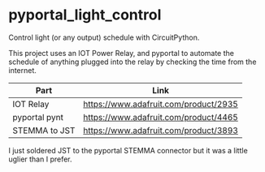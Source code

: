 # pyportal_light_control
Control light (or any output) schedule with CircuitPython. 

This project uses an IOT Power Relay, and pyportal to automate the schedule of anything plugged into the relay by checking the time from the internet. 

| Part        | Link           | 
| ------------- |:-------------:| 
| IOT Relay | https://www.adafruit.com/product/2935 | 
| pyportal pynt  | https://www.adafruit.com/product/4465 |
| STEMMA to JST  | https://www.adafruit.com/product/3893  |

I just soldered JST to the pyportal STEMMA connector but it was a little uglier than I prefer. 

